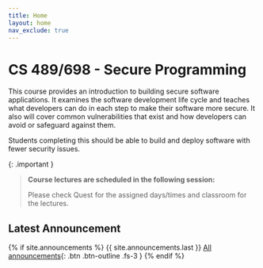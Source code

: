 ```yaml
---
title: Home
layout: home
nav_exclude: true
---
```

# CS 489/698 - Secure Programming

This course provides an introduction to building secure software applications. It examines the software development life cycle and teaches what developers can do in each step to make their software more secure. It also will cover common vulnerabilities that exist and how developers can avoid or safeguard against them.

Students completing this should be able to build and deploy software with fewer security issues.

{: .important }
>**Course lectures are scheduled in the following session:**
>
>Please check Quest for the assigned days/times and classroom for the lectures.

## Latest Announcement

{% if site.announcements %}
{{ site.announcements.last }}
[All announcements](announcements.md){: .btn .btn-outline .fs-3 }
{% endif %}